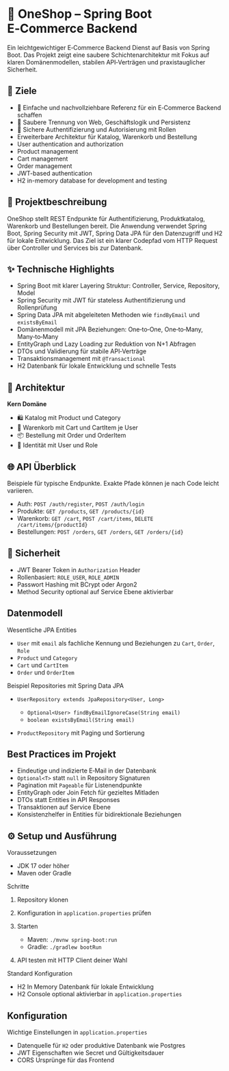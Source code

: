 # 🛒 OneShop – Spring Boot E‑Commerce Backend

Ein leichtgewichtiger E‑Commerce Backend Dienst auf Basis von Spring Boot. Das Projekt zeigt eine saubere Schichtenarchitektur mit Fokus auf klaren Domänenmodellen, stabilen API‑Verträgen und praxistauglicher Sicherheit.

## 🎯 Ziele

* 🧭 Einfache und nachvollziehbare Referenz für ein E‑Commerce Backend schaffen
* 🧩 Saubere Trennung von Web, Geschäftslogik und Persistenz
* 🔐 Sichere Authentifizierung und Autorisierung mit Rollen
* Erweiterbare Architektur für Katalog, Warenkorb und Bestellung
* User authentication and authorization
* Product management
* Cart management
* Order management
* JWT-based authentication
* H2 in-memory database for development and testing

## 📝 Projektbeschreibung

OneShop stellt REST Endpunkte für Authentifizierung, Produktkatalog, Warenkorb und Bestellungen bereit. Die Anwendung verwendet Spring Boot, Spring Security mit JWT, Spring Data JPA für den Datenzugriff und H2 für lokale Entwicklung. Das Ziel ist ein klarer Codepfad vom HTTP Request über Controller und Services bis zur Datenbank.

## ✨ Technische Highlights

* Spring Boot mit klarer Layering Struktur: Controller, Service, Repository, Model
* Spring Security mit JWT für stateless Authentifizierung und Rollenprüfung
* Spring Data JPA mit abgeleiteten Methoden wie `findByEmail` und `existsByEmail`
* Domänenmodell mit JPA Beziehungen: One‑to‑One, One‑to‑Many, Many‑to‑Many
* EntityGraph und Lazy Loading zur Reduktion von N+1 Abfragen
* DTOs und Validierung für stabile API‑Verträge
* Transaktionsmanagement mit `@Transactional`
* H2 Datenbank für lokale Entwicklung und schnelle Tests

## 🧱 Architektur


**Kern Domäne**

* 🛍️ Katalog mit Product und Category
* 🛒 Warenkorb mit Cart und CartItem je User
* 📦 Bestellung mit Order und OrderItem
* 👤 Identität mit User und Role

## 🌐 API Überblick

Beispiele für typische Endpunkte. Exakte Pfade können je nach Code leicht variieren.

* Auth: `POST /auth/register`, `POST /auth/login`
* Produkte: `GET /products`, `GET /products/{id}`
* Warenkorb: `GET /cart`, `POST /cart/items`, `DELETE /cart/items/{productId}`
* Bestellungen: `POST /orders`, `GET /orders`, `GET /orders/{id}`

## 🔐 Sicherheit

* JWT Bearer Token in `Authorization` Header
* Rollenbasiert: `ROLE_USER`, `ROLE_ADMIN`
* Passwort Hashing mit BCrypt oder Argon2
* Method Security optional auf Service Ebene aktivierbar

## Datenmodell

Wesentliche JPA Entities

* `User` mit `email` als fachliche Kennung und Beziehungen zu `Cart`, `Order`, `Role`
* `Product` und `Category`
* `Cart` und `CartItem`
* `Order` und `OrderItem`

Beispiel Repositories mit Spring Data JPA

* `UserRepository extends JpaRepository<User, Long>`

  * `Optional<User> findByEmailIgnoreCase(String email)`
  * `boolean existsByEmail(String email)`
* `ProductRepository` mit Paging und Sortierung

## Best Practices im Projekt

* Eindeutige und indizierte E‑Mail in der Datenbank
* `Optional<T>` statt `null` in Repository Signaturen
* Pagination mit `Pageable` für Listenendpunkte
* EntityGraph oder Join Fetch für gezieltes Mitladen
* DTOs statt Entities in API Responses
* Transaktionen auf Service Ebene
* Konsistenzhelfer in Entities für bidirektionale Beziehungen

## ⚙️ Setup und Ausführung

Voraussetzungen

* JDK 17 oder höher
* Maven oder Gradle

Schritte

1. Repository klonen
2. Konfiguration in `application.properties` prüfen
3. Starten

   * Maven: `./mvnw spring-boot:run`
   * Gradle: `./gradlew bootRun`
4. API testen mit HTTP Client deiner Wahl

Standard Konfiguration

* H2 In Memory Datenbank für lokale Entwicklung
* H2 Console optional aktivierbar in `application.properties`

## Konfiguration

Wichtige Einstellungen in `application.properties`

* Datenquelle für `H2` oder produktive Datenbank wie Postgres
* JWT Eigenschaften wie Secret und Gültigkeitsdauer
* CORS Ursprünge für das Frontend


